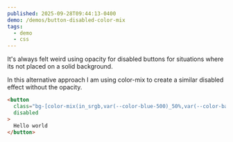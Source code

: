 ```yaml
---
published: 2025-09-28T09:44:13-0400
demo: /demos/button-disabled-color-mix
tags:
  - demo
  - css
---
```


It's always felt weird using opacity for disabled buttons for situations where its not placed on a solid background.

In this alternative approach I am using color-mix to create a similar disabled effect without the opacity.

```html
<button
  class="bg-[color-mix(in_srgb,var(--color-blue-500)_50%,var(--color-background))] text-[color-mix(in_srgb,var(--color-white)_50%,var(--color-background))]"
  disabled
>
  Hello world
</button>
```
